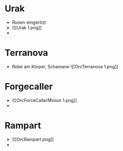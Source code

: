 # Urak
- Runen eingeritzt
- ![[Urak 1.png]]
- 
# Terranova
- Robe am Körper, Schamane
![[OrcTerranova 1.png]]
# Forgecaller
- ![[OrcForceCallerMinion 1.png]]
- 
# Rampart
- ![[OrcRampart.png]]
- 